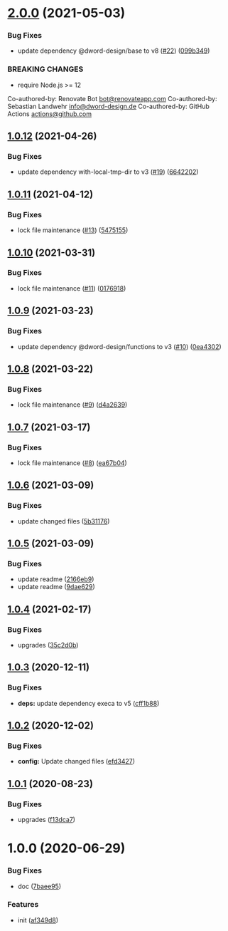# [2.0.0](https://github.com/dword-design/depcheck-parser-vue/compare/v1.0.12...v2.0.0) (2021-05-03)


### Bug Fixes

* update dependency @dword-design/base to v8 ([#22](https://github.com/dword-design/depcheck-parser-vue/issues/22)) ([099b349](https://github.com/dword-design/depcheck-parser-vue/commit/099b349d1cc92a87ed8ae49de0b86b52b60d77fd))


### BREAKING CHANGES

* require Node.js >= 12

Co-authored-by: Renovate Bot <bot@renovateapp.com>
Co-authored-by: Sebastian Landwehr <info@dword-design.de>
Co-authored-by: GitHub Actions <actions@github.com>

## [1.0.12](https://github.com/dword-design/depcheck-parser-vue/compare/v1.0.11...v1.0.12) (2021-04-26)


### Bug Fixes

* update dependency with-local-tmp-dir to v3 ([#19](https://github.com/dword-design/depcheck-parser-vue/issues/19)) ([6642202](https://github.com/dword-design/depcheck-parser-vue/commit/6642202084f4386465251199e949f9cf2ac8aabc))

## [1.0.11](https://github.com/dword-design/depcheck-parser-vue/compare/v1.0.10...v1.0.11) (2021-04-12)


### Bug Fixes

* lock file maintenance ([#13](https://github.com/dword-design/depcheck-parser-vue/issues/13)) ([5475155](https://github.com/dword-design/depcheck-parser-vue/commit/547515507ffbf3defd8355b2eab53f3a5af9daf0))

## [1.0.10](https://github.com/dword-design/depcheck-parser-vue/compare/v1.0.9...v1.0.10) (2021-03-31)


### Bug Fixes

* lock file maintenance ([#11](https://github.com/dword-design/depcheck-parser-vue/issues/11)) ([0176918](https://github.com/dword-design/depcheck-parser-vue/commit/0176918f700f89077f125de541fa19fa7e0b155a))

## [1.0.9](https://github.com/dword-design/depcheck-parser-vue/compare/v1.0.8...v1.0.9) (2021-03-23)


### Bug Fixes

* update dependency @dword-design/functions to v3 ([#10](https://github.com/dword-design/depcheck-parser-vue/issues/10)) ([0ea4302](https://github.com/dword-design/depcheck-parser-vue/commit/0ea4302f2c206d756a945c86a7115748f1ba03e3))

## [1.0.8](https://github.com/dword-design/depcheck-parser-vue/compare/v1.0.7...v1.0.8) (2021-03-22)


### Bug Fixes

* lock file maintenance ([#9](https://github.com/dword-design/depcheck-parser-vue/issues/9)) ([d4a2639](https://github.com/dword-design/depcheck-parser-vue/commit/d4a2639bc11a8cfc568916d5b8838cce2cd3d90b))

## [1.0.7](https://github.com/dword-design/depcheck-parser-vue/compare/v1.0.6...v1.0.7) (2021-03-17)


### Bug Fixes

* lock file maintenance ([#8](https://github.com/dword-design/depcheck-parser-vue/issues/8)) ([ea67b04](https://github.com/dword-design/depcheck-parser-vue/commit/ea67b04230b04a9954a76eb36b356cd8ff006c52))

## [1.0.6](https://github.com/dword-design/depcheck-parser-vue/compare/v1.0.5...v1.0.6) (2021-03-09)


### Bug Fixes

* update changed files ([5b31176](https://github.com/dword-design/depcheck-parser-vue/commit/5b31176791f09fffa4e1b02baf8f702117ce9bdf))

## [1.0.5](https://github.com/dword-design/depcheck-parser-vue/compare/v1.0.4...v1.0.5) (2021-03-09)


### Bug Fixes

* update readme ([2166eb9](https://github.com/dword-design/depcheck-parser-vue/commit/2166eb93d76003afb1bb8c2b2e6b25dae650d88b))
* update readme ([9dae629](https://github.com/dword-design/depcheck-parser-vue/commit/9dae62999bf162f57617a30d4528d2bb3364d7f3))

## [1.0.4](https://github.com/dword-design/depcheck-parser-vue/compare/v1.0.3...v1.0.4) (2021-02-17)


### Bug Fixes

* upgrades ([35c2d0b](https://github.com/dword-design/depcheck-parser-vue/commit/35c2d0b678798f94a0c099116f7eefad3a0ee8c3))

## [1.0.3](https://github.com/dword-design/depcheck-parser-vue/compare/v1.0.2...v1.0.3) (2020-12-11)


### Bug Fixes

* **deps:** update dependency execa to v5 ([cff1b88](https://github.com/dword-design/depcheck-parser-vue/commit/cff1b883e77669c6bd665a2144fa3c195891070c))

## [1.0.2](https://github.com/dword-design/depcheck-parser-vue/compare/v1.0.1...v1.0.2) (2020-12-02)


### Bug Fixes

* **config:** Update changed files ([efd3427](https://github.com/dword-design/depcheck-parser-vue/commit/efd342735f7d19c369edbf11a32b8f22ca931c9f))

## [1.0.1](https://github.com/dword-design/depcheck-parser-vue/compare/v1.0.0...v1.0.1) (2020-08-23)


### Bug Fixes

* upgrades ([f13dca7](https://github.com/dword-design/depcheck-parser-vue/commit/f13dca759e3befe691edf7371b346dfeb9210131))

# 1.0.0 (2020-06-29)


### Bug Fixes

* doc ([7baee95](https://github.com/dword-design/depcheck-parser-vue/commit/7baee950e98a3c39de0fd56a7c3ba6f0bc599cc9))


### Features

* init ([af349d8](https://github.com/dword-design/depcheck-parser-vue/commit/af349d811213662826b815c6e5748a4f6165eb0f))
